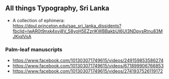 ## All things Typography, Sri Lanka


- A collection of ephimera: https://dpul.princeton.edu/sae_sri_lanka_dissidents?fbclid=IwAR0t9nxk4xvj8V_58yoH5EZzrlKWBBakbUI6UI3NDpysRtnu83MJKjqlVsA




### Palm-leaf manuscripts
- https://www.facebook.com/101303071749615/videos/249159853586274
- https://www.facebook.com/101303071749615/videos/671899906766853
- https://www.facebook.com/101303071749615/videos/2741937526119172
